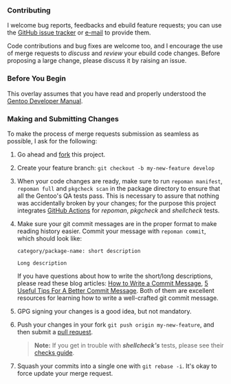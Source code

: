 ### Contributing

I welcome bug reports, feedbacks and ebuild feature requests; you can use the
[GitHub issue tracker](https://github.com/SpiderX/portage-overlay/issues/) or
[e-mail](repositories.xml#L9) to provide them.

Code contributions and bug fixes are welcome too, and I encourage the use of
merge requests to _discuss_ and _review_ your ebuild code changes. Before
proposing a large change, please discuss it by raising an issue.

### Before You Begin

This overlay assumes that you have read and properly understood the
[Gentoo Developer Manual](https://devmanual.gentoo.org).

### Making and Submitting Changes

To make the process of merge requests submission as seamless as possible, I ask
for the following:

1.  Go ahead and [fork](https://help.github.com/articles/fork-a-repo)
    this project.
2.  Create your feature branch:
    `git checkout -b my-new-feature develop`
3.  When your code changes are ready, make sure to run
    `repoman manifest`, `repoman full` and `pkgcheck scan`
    in the package directory to ensure that all the Gentoo's QA tests pass.
    This is necessary to assure that nothing was accidentally broken by your changes;
    for the purpose this project integrates [GitHub Actions](.github/workflows)
    for _repoman_, _pkgcheck_ and _shellcheck_ tests.
4.  Make sure your git commit messages are in the proper format to make reading
    history easier. Commit your message with `repoman commit`, which should look
    like:

    ```console
    category/package-name: short description

    Long description
    ```

    If you have questions about how to write the short/long descriptions,
    please read these blog articles:
    [How to Write a Commit Message](https://chris.beams.io/posts/git-commit/),
    [5 Useful Tips For A Better Commit Message](https://robots.thoughtbot.com/5-useful-tips-for-a-better-commit-message).
    Both of them are excellent resources for learning how to write a well-crafted
    git commit message.
5.  GPG signing your changes is a good idea, but not mandatory.
6.  Push your changes in your fork `git push origin my-new-feature`, and then
    submit a [pull request](https://help.github.com/articles/creating-a-pull-request).

    > **Note:**  If you get in trouble with _**shellcheck's**_ tests, please see
    > their [checks guide](https://github.com/koalaman/shellcheck/wiki/Checks).

7.  Squash your commits into a single one with `git rebase -i`. It's okay to
    force update your merge request.
